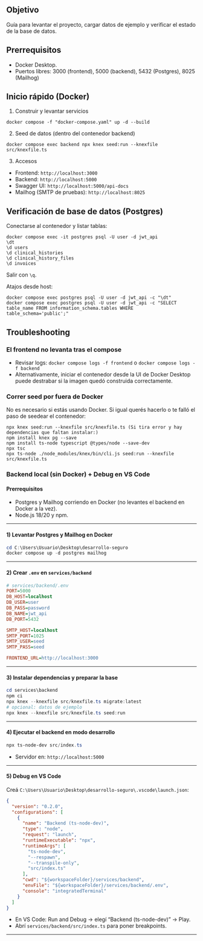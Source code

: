 ## Objetivo
Guía para levantar el proyecto, cargar datos de ejemplo y verificar el estado de la base de datos.

## Prerrequisitos
- Docker Desktop.
- Puertos libres: 3000 (frontend), 5000 (backend), 5432 (Postgres), 8025 (Mailhog)

## Inicio rápido (Docker)
1) Construir y levantar servicios
```
docker compose -f "docker-compose.yaml" up -d --build
```

2) Seed de datos (dentro del contenedor backend)
```
docker compose exec backend npx knex seed:run --knexfile src/knexfile.ts
```

3) Accesos
- Frontend: `http://localhost:3000`
- Backend: `http://localhost:5000`
- Swagger UI: `http://localhost:5000/api-docs`
- Mailhog (SMTP de pruebas): `http://localhost:8025`

## Verificación de base de datos (Postgres)
Conectarse al contenedor y listar tablas:
```
docker compose exec -it postgres psql -U user -d jwt_api
\dt
\d users
\d clinical_histories
\d clinical_history_files
\d invoices
```
Salir con `\q`.

Atajos desde host:
```
docker compose exec postgres psql -U user -d jwt_api -c "\dt"
docker compose exec postgres psql -U user -d jwt_api -c "SELECT table_name FROM information_schema.tables WHERE table_schema='public';"
```

## Troubleshooting
### El frontend no levanta tras el compose
- Revisar logs: `docker compose logs -f frontend` o `docker compose logs -f backend`
- Alternativamente, iniciar el contenedor desde la UI de Docker Desktop puede destrabar si la imagen quedó construida correctamente.

### Correr seed por fuera de Docker
No es necesario si estás usando Docker. Si igual querés hacerlo o te falló el paso de seedear el contenedor:
```
npx knex seed:run --knexfile src/knexfile.ts (Si tira error y hay dependencias que faltan instalar:)
npm install knex pg --save
npm install ts-node typescript @types/node --save-dev
npx tsc
npx ts-node ./node_modules/knex/bin/cli.js seed:run --knexfile src/knexfile.ts
```

### Backend local (sin Docker) + Debug en VS Code

#### Prerrequisitos
- Postgres y Mailhog corriendo en Docker (no levantes el backend en Docker a la vez).
- Node.js 18/20 y npm.

---

#### 1) Levantar Postgres y Mailhog en Docker
```powershell
cd C:\Users\Usuario\Desktop\desarrollo-seguro
docker compose up -d postgres mailhog
```

---

#### 2) Crear `.env` en `services/backend`
```ini
# services/backend/.env
PORT=5000
DB_HOST=localhost
DB_USER=user
DB_PASS=password
DB_NAME=jwt_api
DB_PORT=5432

SMTP_HOST=localhost
SMTP_PORT=1025
SMTP_USER=seed
SMTP_PASS=seed

FRONTEND_URL=http://localhost:3000
```

---

#### 3) Instalar dependencias y preparar la base
```powershell
cd services\backend
npm ci
npx knex --knexfile src/knexfile.ts migrate:latest
# opcional: datos de ejemplo
npx knex --knexfile src/knexfile.ts seed:run
```

---

#### 4) Ejecutar el backend en modo desarrollo
```powershell
npx ts-node-dev src/index.ts
```
- Servidor en: `http://localhost:5000`

---

#### 5) Debug en VS Code
Creá `C:\Users\Usuario\Desktop\desarrollo-seguro\.vscode\launch.json`:
```json
{
  "version": "0.2.0",
  "configurations": [
    {
      "name": "Backend (ts-node-dev)",
      "type": "node",
      "request": "launch",
      "runtimeExecutable": "npx",
      "runtimeArgs": [
        "ts-node-dev",
        "--respawn",
        "--transpile-only",
        "src/index.ts"
      ],
      "cwd": "${workspaceFolder}/services/backend",
      "envFile": "${workspaceFolder}/services/backend/.env",
      "console": "integratedTerminal"
    }
  ]
}
```
- En VS Code: Run and Debug → elegí “Backend (ts-node-dev)” → Play.
- Abrí `services/backend/src/index.ts` para poner breakpoints.

---
